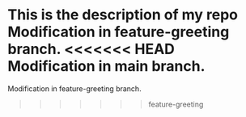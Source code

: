 This is the description of my repo
Modification in feature-greeting branch.
<<<<<<< HEAD
Modification in main branch.
=======
Modification in feature-greeting branch.
>>>>>>> feature-greeting
